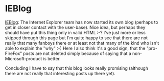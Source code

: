 # IEBlog

<a href="http://blogs.msdn.com/ie/">IEBlog</a>: The Internet Explorer  team has now started its own blog (perhaps to get in closer contact with the user-base). Nice idea, but perhaps they should have put this thing only in valid HTML :-? I've just more or less skipped through this page but I'm quite happy to see that there are not really that many fanboys there or at least not that many of the kind who isn't able to explain the "why" :-) Here I also think it's a good sign, that the "pro-FireFox" posts are not deleted simply because of saying that a non-Microsoft-product is better.

Concluding I have to say that this blog looks really promising (although there are not really that interesting posts up there yet).
